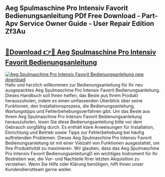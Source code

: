## Aeg Spulmaschine Pro Intensiv Favorit Bedienungsanleitung PDf Free Download - Part-Apv Service Owner Guide - User Repair Edition Zf3Au

# <h2><a href="http://df31jd.blite.top/?on=Aeg+Spulmaschine+Pro+Intensiv+Favorit+Bedienungsanleitung">🔗Download 👉🔴 Aeg Spulmaschine Pro Intensiv Favorit Bedienungsanleitung</a></h2>

[![Aeg Spulmaschine Pro Intensiv Favorit Bedienungsanleitung new download](https://i.imgur.com/lujVjoI.png)](http://df31jd.blite.top/?on=Aeg+Spulmaschine+Pro+Intensiv+Favorit+Bedienungsanleitung)
Hallo und herzlich willkommen zur Bedienungsanleitung für Ihr neu ausgepacktes Aeg Spulmaschine Pro Intensiv Favorit Bedienungsanleitung. Dieses Handbuch soll Ihnen helfen, das Beste aus Ihrem Produkt herauszuholen, indem es einen umfassenden Überblick über seine Funktionen, den Installationsprozess, die Bedienungsanleitung, Wartungstipps und Fehlerbehebungsverfahren gibt. Um das Beste aus Ihrem Aeg Spulmaschine Pro Intensiv Favorit Bedienungsanleitung herauszuholen, lesen Sie diese Bedienungsanleitung bitte vor dem Gebrauch sorgfältig durch. Es enthält klare Anweisungen für Installation, Einrichtung und Betrieb sowie Tipps zur Fehlerbehebung bei häufig auftretenden Problemen. Dieses Aeg Spulmaschine Pro Intensiv Favorit Bedienungsanleitung ist mit einer Vielzahl von Funktionen ausgestattet, um Ihre Produktivität zu maximieren. Wir glauben, dass das Aeg Spulmaschine Pro Intensiv Favorit BedienungsanleitungD ein wichtiges Instrument für Ihr Bestreben war, die Vor- und Nachteile Ihrer letzten Akquisition zu verstehen. Wenn Sie Hilfe oder Klärung benötigen, hilft Ihnen unser Kundendienstteam gerne weiter.
